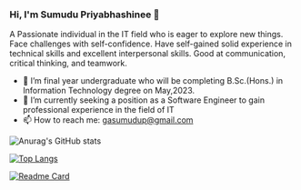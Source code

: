 ### Hi, I'm Sumudu Priyabhashinee 👋
 A Passionate individual in the IT field who is eager to explore new things. Face challenges with self-confidence. Have self-gained
solid experience in technical skills and excellent interpersonal skills. Good at communication, critical thinking, and teamwork.

- 🌱 I’m final year undergraduate who will be completing B.Sc.(Hons.) in Information Technology degree on May,2023.
- 🔭 I’m currently seeking a position as a Software Engineer to gain professional experience in the field of IT
- 📫 How to reach me: gasumudup@gmail.com 

<!-- [![Anurag's GitHub stats](https://github-readme-stats.vercel.app/api?username=SumuduPriyabhashinee&show_icons=true&theme=dark)](https://github.com/anuraghazra/github-readme-stats) -->

![Anurag's GitHub stats](https://github-readme-stats.vercel.app/api?username=SumuduPriyabhashinee&count_private=true&show_icons=true&theme=merko&hide=contribs,stars)

[![Top Langs](https://github-readme-stats.vercel.app/api/top-langs/?username=anuraghazra&hide=php&show_icons=true&theme=merko)](https://github.com/anuraghazra/github-readme-stats)

[![Readme Card](https://github-readme-stats.vercel.app/api/pin/?username=anuraghazra&repo=github-readme-stats&theme=merko)](https://github.com/anuraghazra/github-readme-stats)

<!--
- 👯 I’m looking to collaborate on ...
- 🤔 I’m looking for help with ...
- 💬 Ask me about ...
- 😄 Pronouns: ...
- ⚡ Fun fact: ...
-->
